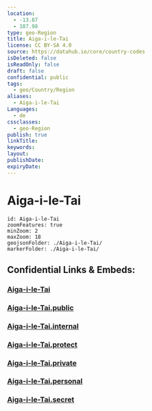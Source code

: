 ```yaml
---
location:
  - -13.87
  - 187.98
type: geo-Region
title: Aiga-i-le-Tai
license: CC BY-SA 4.0
source: https://datahub.io/core/country-codes
isDeleted: false
isReadOnly: false
draft: false
confidential: public
tags:
  - geo/Country/Region
aliases:
  - Aiga-i-le-Tai
Languages:
  - de
cssclasses:
  - geo-Region
publish: true
linkTitle:
keywords:
layout:
publishDate:
expiryDate:
---
```


# Aiga-i-le-Tai

```leaflet
id: Aiga-i-le-Tai
zoomFeatures: true 
minZoom: 2 
maxZoom: 18
geojsonFolder: ./Aiga-i-le-Tai/
markerFolder: ./Aiga-i-le-Tai/
```


## Confidential Links & Embeds: 

### [Aiga-i-le-Tai](/_Standards/Earth/Continent/Oceania/Polynesia/Samoa/Districts~Samoa/Aiga-i-le-Tai.md) 

### [Aiga-i-le-Tai.public](/_public/Earth/Continent/Oceania/Polynesia/Samoa/Districts~Samoa/Aiga-i-le-Tai.public.md) 

### [Aiga-i-le-Tai.internal](/_internal/Earth/Continent/Oceania/Polynesia/Samoa/Districts~Samoa/Aiga-i-le-Tai.internal.md) 

### [Aiga-i-le-Tai.protect](/_protect/Earth/Continent/Oceania/Polynesia/Samoa/Districts~Samoa/Aiga-i-le-Tai.protect.md) 

### [Aiga-i-le-Tai.private](/_private/Earth/Continent/Oceania/Polynesia/Samoa/Districts~Samoa/Aiga-i-le-Tai.private.md) 

### [Aiga-i-le-Tai.personal](/_personal/Earth/Continent/Oceania/Polynesia/Samoa/Districts~Samoa/Aiga-i-le-Tai.personal.md) 

### [Aiga-i-le-Tai.secret](/_secret/Earth/Continent/Oceania/Polynesia/Samoa/Districts~Samoa/Aiga-i-le-Tai.secret.md)

